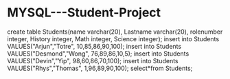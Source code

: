 # MYSQL---Student-Project
create table Students(name varchar(20), Lastname varchar(20), rolenumber integer, History integer, Math integer, Science integer);
insert into Students VALUES("Arjun","Totre", 10,85,86,90,100);
insert into Students VALUES("Desmond","Wong", 76,89,86,10,5);
insert into Students VALUES("Devin","Yip", 98,60,86,70,100);
insert into Students VALUES("Rhys","Thomas", 1,96,89,90,100);
select*from Students;

